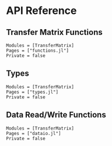 # API Reference

## Transfer Matrix Functions

```@autodocs
Modules = [TransferMatrix]
Pages = ["functions.jl"]
Private = false
```

## Types

```@autodocs
Modules = [TransferMatrix]
Pages = ["types.jl"]
Private = false
```

## Data Read/Write Functions

```@autodocs
Modules = [TransferMatrix]
Pages = ["dataio.jl"]
Private = false
```
